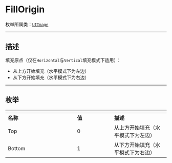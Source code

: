 # FillOrigin

枚举所属类：[`UIImage`](/Api/Class/Scene/SceneUIImage.md)

------------------------------------------------------------------------------------------
## 描述

填充原点（仅在`Horizontal`与`Vertical`填充模式下适用）：
- 从上方开始填充（水平模式下为左边）
- 从下方开始填充（水平模式下为右边）

------------------------------------------------------------------------------------------
## 枚举

|<div style="width:200px"></div>|<div style="width:100px"></div>|<div style="width:100px"></div>|
|:---   |:---|:---|
|**名称**   |**值**  |**描述**|
|Top   |0   |从上方开始填充（水平模式下为左边）|
|Bottom|1   |从下方开始填充（水平模式下为右边）|

